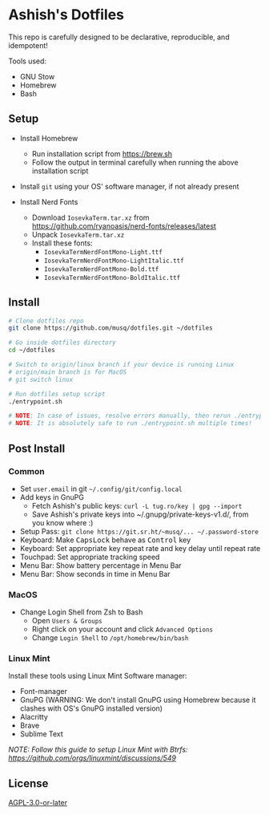 # Ashish's Dotfiles

This repo is carefully designed to be declarative, reproducible, and idempotent!

Tools used:

- GNU Stow
- Homebrew
- Bash

## Setup

- Install Homebrew

  - Run installation script from <https://brew.sh>
  - Follow the output in terminal carefully when running the above installation script

- Install `git` using your OS' software manager, if not already present

- Install Nerd Fonts
  - Download `IosevkaTerm.tar.xz` from <https://github.com/ryanoasis/nerd-fonts/releases/latest>
  - Unpack `IosevkaTerm.tar.xz`
  - Install these fonts:
    - `IosevkaTermNerdFontMono-Light.ttf`
    - `IosevkaTermNerdFontMono-LightItalic.ttf`
    - `IosevkaTermNerdFontMono-Bold.ttf`
    - `IosevkaTermNerdFontMono-BoldItalic.ttf`

## Install

```sh
# Clone dotfiles repo
git clone https://github.com/musq/dotfiles.git ~/dotfiles

# Go inside dotfiles directory
cd ~/dotfiles

# Switch to origin/linux branch if your device is running Linux
# origin/main branch is for MacOS
# git switch linux

# Run dotfiles setup script
./entrypoint.sh

# NOTE: In case of issues, resolve errors manually, then rerun ./entrypoint.sh
# NOTE: It is absolutely safe to run ./entrypoint.sh multiple times!
```

## Post Install

### Common

- Set `user.email` in git `~/.config/git/config.local`
- Add keys in GnuPG
  - Fetch Ashish's public keys: `curl -L tug.ro/key | gpg --import`
  - Save Ashish's private keys into ~/.gnupg/private-keys-v1.d/, from you know where :)
- Setup Pass: `git clone https://git.sr.ht/~musq/... ~/.password-store`
- Keyboard: Make <kbd>CapsLock</kbd> behave as <kbd>Control</kbd> key
- Keyboard: Set appropriate key repeat rate and key delay until repeat rate
- Touchpad: Set appropriate tracking speed
- Menu Bar: Show battery percentage in Menu Bar
- Menu Bar: Show seconds in time in Menu Bar

### MacOS

- Change Login Shell from Zsh to Bash
  - Open `Users & Groups`
  - Right click on your account and click `Advanced Options`
  - Change `Login Shell` to `/opt/homebrew/bin/bash`

### Linux Mint

Install these tools using Linux Mint Software manager:

- Font-manager
- GnuPG (WARNING: We don't install GnuPG using Homebrew because it clashes with OS's GnuPG installed version)
- Alacritty
- Brave
- Sublime Text

_NOTE: Follow this guide to setup Linux Mint with Btrfs: <https://github.com/orgs/linuxmint/discussions/549>_

## License

[AGPL-3.0-or-later](/LICENSE)

